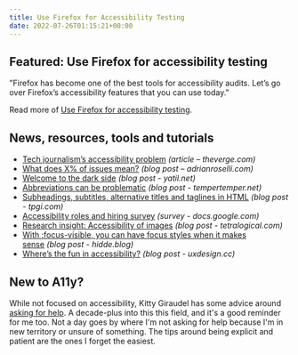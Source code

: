 ```yaml
---
title: Use Firefox for Accessibility Testing
date: 2022-07-26T01:15:21+00:00
---
```


## Featured: Use Firefox for accessibility testing

"Firefox has become one of the best tools for accessibility audits. Let’s go over Firefox’s accessibility features that you can use today."

Read more of [Use Firefox for accessibility testing](https://www.a11yproject.com/posts/using-firefox-for-accessibility-testing/).

## News, resources, tools and tutorials

- [Tech journalism’s accessibility problem](https://www.theverge.com/23205223/tech-journalism-accessibility-assistive-coverage) *(article – theverge.com)*
- [What does X% of issues mean?](https://adrianroselli.com/2022/07/what-does-x-of-issues-mean.html) *(blog post – adrianroselli.com)*
- [Welcome to the dark side](https://yatil.net/blog/welcome-to-the-dark-side) *(blog post - yatil.net)*
- [Abbreviations can be problematic](https://www.tempertemper.net/blog/abbreviations-can-be-problematic) *(blog post - tempertemper.net)*
- [Subheadings, subtitles, alternative titles and taglines in HTML](https://www.tpgi.com/subheadings-subtitles-alternative-titles-and-taglines-in-html/) *(blog post - tpgi.com)*
- [Accessibility roles and hiring survey](https://docs.google.com/forms/d/e/1FAIpQLSf_o3_Ey7cEqLNCvvoOp1-9Qmrz2vU9Nt2e4ap4YVvvagZj1w/viewform) *(survey - docs.google.com)*
- [Research insight: Accessibility of images](https://tetralogical.com/blog/2022/07/21/research-insight-accessibility-of-images/) *(blog post - tetralogical.com)*
- [With :focus-visible, you can have focus styles when it makes sense](https://hidde.blog/focus-visible-more-than-keyboard/) *(blog post - hidde.blog)*
- [Where’s the fun in accessibility?](https://uxdesign.cc/wheres-the-fun-in-accessibility-b78c6b9d280d) *(blog post - uxdesign.cc)*

## New to A11y?

While not focused on accessibility, Kitty Giraudel has some advice around [asking for help](https://kittygiraudel.com/2022/07/15/a-guide-to-asking-for-help/). A decade-plus into this this field, and it's a good reminder for me too. Not a day goes by where I'm not asking for help because I'm in new territory or unsure of something. The tips around being explicit and patient are the ones I forget the easiest.
